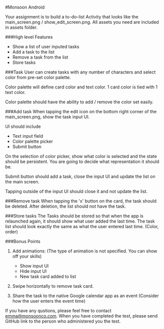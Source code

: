 #Monsoon Android

Your assignment is to build a to-do-list Activity that looks like the main_screen.png / show_edit_screen.png.
All assets you need are included in assets folder.

###High level Features
- Show a list of user inputed tasks
- Add a task to the list
- Remove a task from the list
- Store tasks

###Task
User can create tasks with any number of characters and select color from pre-set color palette.

Color palette will define card color and text color. 1 card color is tied with 1 text color.

Color palette should have the ability to add / remove the color set easily.

###Add task
When tapping the edit icon on the bottom right corner of the main_screen.png, show the task input UI.

UI should include 
- Text input field
- Color palette picker
- Submit button

On the selection of color picker, show what color is selected and the state should be persistent.  You are going to decide what representation it should be.

Submit button should add a task, close the input UI and update the list on the main screen.

Tapping outside of the input UI should close it and not update the list.

###Remove task
When tapping the 'x' button on the card, the task should be deleted.  After deletion, the list should not have the task.

###Store tasks
The Tasks should be stored so that when the app is relaunched again, it should show what user added the last time.
The task list should look exactly the same as what the user entered last time.  (Color, order)

###Bonus Points
1. Add animations: (The type of animation is not specified.  You can show off your skills)
   - Show input UI
   - Hide input UI
   - New task card added to list

2. Swipe horizontally to remove task card.
3. Share the task to the native Google calendar app as an event  (Consider how the user enters the event time)


If you have any qustions, please feel free to contact emma@monsoonco.com. When you have completed the test, please send GitHub link to the person who administered you the test.

